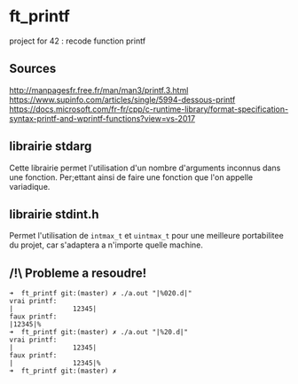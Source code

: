 # ft_printf
project for 42 : recode function printf


## Sources
http://manpagesfr.free.fr/man/man3/printf.3.html  
https://www.supinfo.com/articles/single/5994-dessous-printf  
https://docs.microsoft.com/fr-fr/cpp/c-runtime-library/format-specification-syntax-printf-and-wprintf-functions?view=vs-2017  

## librairie stdarg
Cette librairie permet l'utilisation d'un nombre d'arguments inconnus dans une fonction.
Per;ettant ainsi de faire une fonction que l'on appelle variadique.

## librairie stdint.h
Permet l'utilisation de `intmax_t` et `uintmax_t` pour une meilleure portabilitee du projet, car s'adaptera a n'importe quelle machine.


## /!\ Probleme a resoudre!
```
➜  ft_printf git:(master) ✗ ./a.out "|%020.d|"
vrai printf:
|               12345|
faux printf:
|12345|%                                                                                                                                                 ➜  ft_printf git:(master) ✗ ./a.out "|%20.d|"
vrai printf:
|               12345|
faux printf:
|               12345|%                                                                                                                                  ➜  ft_printf git:(master) ✗
```